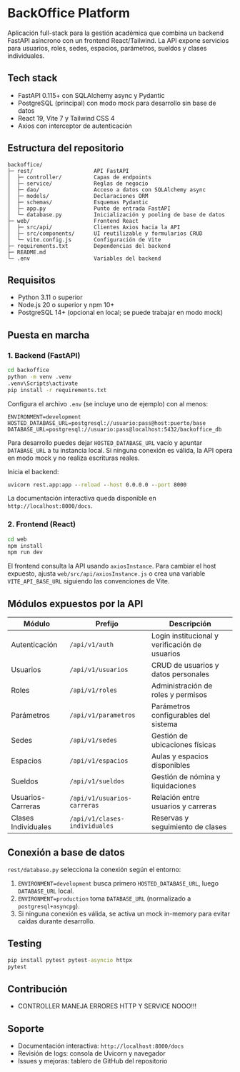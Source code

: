 # BackOffice Platform

Aplicación full-stack para la gestión académica que combina un backend FastAPI asíncrono con un frontend React/Tailwind. La API expone servicios para usuarios, roles, sedes, espacios, parámetros, sueldos y clases individuales.

## Tech stack

- FastAPI 0.115+ con SQLAlchemy async y Pydantic
- PostgreSQL (principal) con modo mock para desarrollo sin base de datos
- React 19, Vite 7 y Tailwind CSS 4
- Axios con interceptor de autenticación

## Estructura del repositorio

```
backoffice/
├─ rest/                   API FastAPI
│  ├─ controller/          Capas de endpoints
│  ├─ service/             Reglas de negocio
│  ├─ dao/                 Acceso a datos con SQLAlchemy async
│  ├─ models/              Declaraciones ORM
│  ├─ schemas/             Esquemas Pydantic
│  ├─ app.py               Punto de entrada FastAPI
│  └─ database.py          Inicialización y pooling de base de datos
├─ web/                    Frontend React
│  ├─ src/api/             Clientes Axios hacia la API
│  ├─ src/components/      UI reutilizable y formularios CRUD
│  └─ vite.config.js       Configuración de Vite
├─ requirements.txt        Dependencias del backend
├─ README.md
└─ .env                    Variables del backend
```

## Requisitos

- Python 3.11 o superior
- Node.js 20 o superior y npm 10+
- PostgreSQL 14+ (opcional en local; se puede trabajar en modo mock)

## Puesta en marcha

### 1. Backend (FastAPI)

```cmd
cd backoffice
python -m venv .venv
.venv\Scripts\activate
pip install -r requirements.txt
```

Configura el archivo `.env` (se incluye uno de ejemplo) con al menos:

```
ENVIRONMENT=development
HOSTED_DATABASE_URL=postgresql://usuario:pass@host:puerto/base
DATABASE_URL=postgresql://usuario:pass@localhost:5432/backoffice_db
```

Para desarrollo puedes dejar `HOSTED_DATABASE_URL` vacío y apuntar `DATABASE_URL` a tu instancia local. Si ninguna conexión es válida, la API opera en modo mock y no realiza escrituras reales.

Inicia el backend:

```cmd
uvicorn rest.app:app --reload --host 0.0.0.0 --port 8000
```

La documentación interactiva queda disponible en `http://localhost:8000/docs`.

### 2. Frontend (React)

```cmd
cd web
npm install
npm run dev
```

El frontend consulta la API usando `axiosInstance`. Para cambiar el host expuesto, ajusta `web/src/api/axiosInstance.js` o crea una variable `VITE_API_BASE_URL` siguiendo las convenciones de Vite.

## Módulos expuestos por la API

| Módulo              | Prefijo                       | Descripción                                    |
| ------------------- | ----------------------------- | ---------------------------------------------- |
| Autenticación       | `/api/v1/auth`                | Login institucional y verificación de usuarios |
| Usuarios            | `/api/v1/usuarios`            | CRUD de usuarios y datos personales            |
| Roles               | `/api/v1/roles`               | Administración de roles y permisos             |
| Parámetros          | `/api/v1/parametros`          | Parámetros configurables del sistema           |
| Sedes               | `/api/v1/sedes`               | Gestión de ubicaciones físicas                 |
| Espacios            | `/api/v1/espacios`            | Aulas y espacios disponibles                   |
| Sueldos             | `/api/v1/sueldos`             | Gestión de nómina y liquidaciones              |
| Usuarios-Carreras   | `/api/v1/usuarios-carreras`   | Relación entre usuarios y carreras             |
| Clases Individuales | `/api/v1/clases-individuales` | Reservas y seguimiento de clases               |

## Conexión a base de datos

`rest/database.py` selecciona la conexión según el entorno:

1. `ENVIRONMENT=development` busca primero `HOSTED_DATABASE_URL`, luego `DATABASE_URL` local.
2. `ENVIRONMENT=production` toma `DATABASE_URL` (normalizado a `postgresql+asyncpg`).
3. Si ninguna conexión es válida, se activa un mock in-memory para evitar caídas durante desarrollo.

## Testing

```cmd
pip install pytest pytest-asyncio httpx
pytest
```

## Contribución

- CONTROLLER MANEJA ERRORES HTTP Y SERVICE NOOO!!!

## Soporte

- Documentación interactiva: `http://localhost:8000/docs`
- Revisión de logs: consola de Uvicorn y navegador
- Issues y mejoras: tablero de GitHub del repositorio
